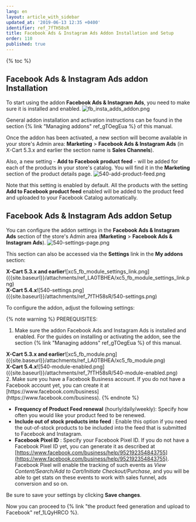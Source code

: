 ```yaml
---
lang: en
layout: article_with_sidebar
updated_at: '2019-06-13 12:35 +0400'
identifier: ref_7fTH58sR
title: Facebook Ads & Instagram Ads Addon Installation and Setup
order: 110
published: true
---
```

{% toc %}

## Facebook Ads & Instagram Ads addon Installation
   
To start using the addon **Facebook Ads & Instagram Ads**, you need to make sure it is installed and enabled. 
![fb_insta_adds_addon.png]({{site.baseurl}}/attachments/ref_7fTH58sR/fb_insta_adds_addon.png)

General addon installation and activation instructions can be found in the section {% link "Managing addons" ref_gTOegEua %} of this manual.

Once the addon has been activated, a new section will become available in your store's Admin area: **Marketing** > **Facebook Ads & Instagram Ads** (in X-Cart 5.3.x and earlier the section name is **Sales Channels**). 

Also, a new setting - **Add to Facebook product feed** - will be added for each of the products in your store's catalog. You will find it in the **Marketing** section of the product details page. 
![540-add-product-feed.png]({{site.baseurl}}/attachments/ref_7fTH58sR/540-add-product-feed.png)

Note that this setting is enabled by default. All the products with the setting **Add to Facebook product feed** enabled will be added to the product feed and uploaded to your Facebook Catalog automatically.

  
##  Facebook Ads & Instagram Ads addon Setup

You can configure the addon settings in the **Facebook Ads & Instagram Ads** section of the store's Admin area (**Marketing** > **Facebook Ads & Instagram Ads**). 
  ![540-settings-page.png]({{site.baseurl}}/attachments/ref_7fTH58sR/540-settings-page.png)

This section can also be accessed via the **Settings** link in the **My addons** section:
  <div class="ui stackable two column grid">
  <div class="column" markdown="span"><b>X-Cart 5.3.x and earlier</b>![xc5_fb_module_settings_link.png]({{site.baseurl}}/attachments/ref_LA0TBHEA/xc5_fb_module_settings_link.png)</div>
  <div class="column" markdown="span"><b>X-Cart 5.4.x</b>![540-settings.png]({{site.baseurl}}/attachments/ref_7fTH58sR/540-settings.png)</div>
</div>
  
 
 To configure the addon, adjust the following settings:
  
  {% note warning %}
  PREREQUISITES: 
  1. Make sure the addon Facebook Ads and Instagram Ads is installed and enabled.
     For the guides on installing or activating the addon, see the section {% link "Managing addons" ref_gTOegEua %} of this manual.
     <div class="ui stackable two column grid">
  <div class="column" markdown="span"><b>X-Cart 5.3.x and earlier</b>![xc5_fb_module.png]({{site.baseurl}}/attachments/ref_LA0TBHEA/xc5_fb_module.png)</div>
  <div class="column" markdown="span"><b>X-Cart 5.4.x</b>![540-module-enabled.png]({{site.baseurl}}/attachments/ref_7fTH58sR/540-module-enabled.png)</div>
</div>
  2. Make sure you have a Facebook Business account.
     If you do not have a Facebook account yet, you can create it at [https://www.facebook.com/business](https://www.facebook.com/business).
  {% endnote %}
  
  * **Frequency of Product Feed renewal** (hourly/daily/weekly): Specify how often you would like your product feed to be renewed. 
  * **Include out of stock products into feed** : Enable this option if you need the out-of-stock products to be included into the feed that is submitted to Facebook and Instagram.
  * **Facebook Pixel ID** : Specify your Facebook Pixel ID. If you do not have a Facebook Pixel ID yet, you can generate it as described at [https://www.facebook.com/business/help/952192354843755](https://www.facebook.com/business/help/952192354843755). Facebook Pixel will enable the tracking of such events as _View Content/Search/Add to Cart/Initiate Checkout/Purchase_, and you will be able to get stats on these events to work with sales funnel, ads conversion and so on.
  
  Be sure to save your settings by clicking **Save changes**.
  
  Now you can proceed to {% link "the product feed generation and upload to Facebook" ref_1LQyHRCO %}.
